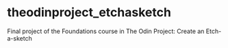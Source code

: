 # theodinproject_etchasketch
Final project of the Foundations course in The Odin Project: Create an Etch-a-sketch
